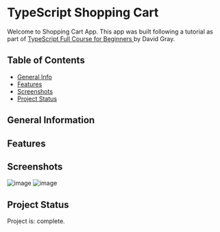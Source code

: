 # TypeScript Shopping Cart
Welcome to Shopping Cart App. This app was built following a tutorial as part of <a href='https://www.youtube.com/watch?v=gieEQFIfgYc'>TypeScript Full Course for Beginners </a> by David Gray. 

## Table of Contents
* [General Info](#general-information)
* [Features](#features)
* [Screenshots](#screenshots)
* [Project Status](#project-status)

## General Information

## Features

## Screenshots
![image](https://user-images.githubusercontent.com/99369057/217677657-6a25b965-c995-4a5f-b42e-1799085ff805.png)
![image](https://user-images.githubusercontent.com/99369057/217677670-0a895257-339b-4d4b-8e74-afbdb57edeea.png)


## Project Status
Project is: complete. 




